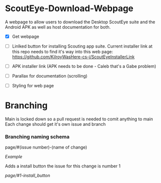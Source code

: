 # ScoutEye-Download-Webpage
A webpage to allow users to download the Desktop ScoutEye suite and the Android APK as well as host documentation for both.

- [X] Get webpage 
- [ ] Linlked button for installing Scouting app suite. Current installer link at this repo needs to find it's way into this web page: https://github.com/KilroyWasHere-cs-j/ScoutEyeInstallerLink
- [ ] APK installer link (APK needs to be done - Caleb that's a Gabe problem)
- [ ] Parallax for documentation (scrolling)
- [ ] Styling for web page


# Branching
Main is locked down so a pull request is needed to comit anything to main
Each change should get it's own issue and branch

### Branching naming schema

page/#(issue number)-(name of change)

*Example*

Adds a install button the issue for this change is number 1

*page/#1-install_button*
